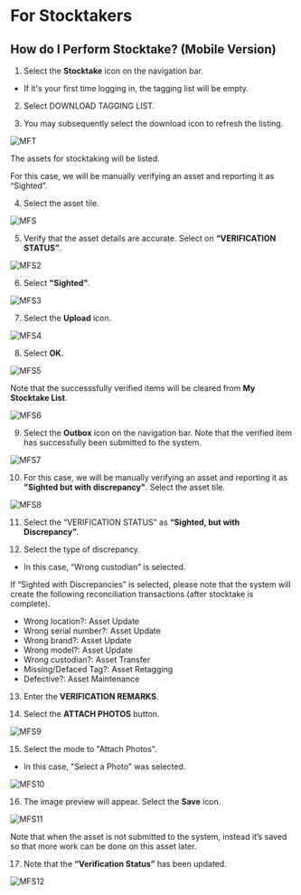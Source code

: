 # For Stocktakers

## How do I Perform Stocktake? (Mobile Version)

1. Select the **Stocktake** icon on the navigation bar.

- If it's your first time logging in, the tagging list will be empty.

2. Select DOWNLOAD TAGGING LIST.

3. You may subsequently select the download icon to refresh the listing.

![](images/MFT.png "MFT")

The assets for stocktaking will be listed.

For this case, we will be manually verifying an asset and reporting it as “Sighted”.

4. Select the asset tile.

![](images/MFS.png "MFS")

5. Verify that the asset details are accurate. 
Select on **“VERIFICATION STATUS”**.

![](images/MFS2.png "MFS2")

6. Select **"Sighted"**.

![](images/MFS3.png "MFS3")

7. Select the **Upload** icon.

![](images/MFS4.png "MFS4")

8. Select **OK**.

![](images/MFS5.png "MFS5")

Note that the successsfully verified items will be cleared from **My Stocktake List**.

![](images/MFS6.png "MFS6")

9. Select the **Outbox** icon on the navigation bar.
Note that the verified item has successfully been submitted to the system.

![](images/MFS7.png "MFS7")

10. For this case, we will be manually verifying an asset and reporting it as **"Sighted but with discrepancy"**. 
Select the asset tile.

![](images/MFS8.png "MFS8")

11. Select the “VERIFICATION STATUS” as **“Sighted, but with Discrepancy”**.

12. Select the type of discrepancy.

- In this case, “Wrong custodian” is selected.

If “Sighted with Discrepancies” is selected, please note that the system will create the following reconciliation transactions (after stocktake is complete).

- Wrong location?: Asset Update
- Wrong serial number?: Asset Update
- Wrong brand?: Asset Update
- Wrong model?: Asset Update
- Wrong custodian?: Asset Transfer
- Missing/Defaced Tag?: Asset Retagging
- Defective?: Asset Maintenance

13. Enter the **VERIFICATION REMARKS**.

14. Select the **ATTACH PHOTOS** button.

![](images/MFS9.png "MFS9")

15. Select the mode to "Attach Photos".

- In this case, "Select a Photo" was selected.

![](images/MFS10.png "MFS10")

16. The image preview will appear. Select the **Save** icon.

![](images/MFS11.png "MFS11")

Note that when the asset is not submitted to the system, instead it’s saved so that more work can be done on this asset later.

17. Note that the **“Verification Status”** has been updated.

![](images/MFS12.png "MFS12")